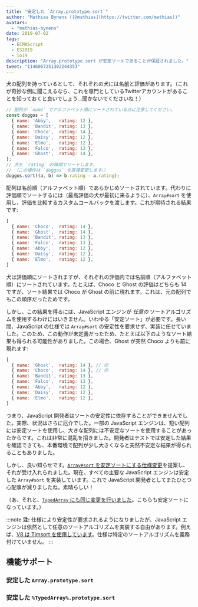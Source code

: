```yaml
---
title: "安定した `Array.prototype.sort`"
author: "Mathias Bynens ([@mathias](https://twitter.com/mathias))"
avatars: 
  - "mathias-bynens"
date: 2019-07-02
tags: 
  - ECMAScript
  - ES2019
  - io19
description: "Array.prototype.sort が安定ソートであることが保証されました。"
tweet: "1146067251302244353"
---
```

犬の配列を持っているとして、それぞれの犬には名前と評価があります。（これが奇妙な例に聞こえるなら、これを専門としているTwitterアカウントがあることを知っておくと良いでしょう…聞かないでくださいね！）

```js
// 配列が `name` でアルファベット順にソートされている点に注意してください。
const doggos = [
  { name: 'Abby',   rating: 12 },
  { name: 'Bandit', rating: 13 },
  { name: 'Choco',  rating: 14 },
  { name: 'Daisy',  rating: 12 },
  { name: 'Elmo',   rating: 12 },
  { name: 'Falco',  rating: 13 },
  { name: 'Ghost',  rating: 14 },
];
// 犬を `rating` の降順でソートします。
// （この操作は `doggos` を直接変更します。）
doggos.sort((a, b) => b.rating - a.rating);
```

<!--truncate-->
配列は名前順（アルファベット順）であらかじめソートされています。代わりに評価順でソートするには（最高評価の犬が最初に来るように）、`Array#sort` を使用し、評価を比較するカスタムコールバックを渡します。これが期待される結果です:

```js
[
  { name: 'Choco',  rating: 14 },
  { name: 'Ghost',  rating: 14 },
  { name: 'Bandit', rating: 13 },
  { name: 'Falco',  rating: 13 },
  { name: 'Abby',   rating: 12 },
  { name: 'Daisy',  rating: 12 },
  { name: 'Elmo',   rating: 12 },
]
```

犬は評価順にソートされますが、それぞれの評価内では名前順（アルファベット順）にソートされています。たとえば、Choco と Ghost の評価はどちらも 14 ですが、ソート結果では Choco が Ghost の前に現れます。これは、元の配列でもこの順序だったためです。

しかし、この結果を得るには、JavaScript エンジンが _任意の_ ソートアルゴリズムを使用するわけにはいきません。いわゆる「安定ソート」が必要です。長い間、JavaScript の仕様では `Array#sort` の安定性を要求せず、実装に任せていました。このため、この動作が未定義だったため、たとえば以下のようなソート結果も得られる可能性がありました。この場合、Ghost が突然 Choco よりも前に現れます:

```js
[
  { name: 'Ghost',  rating: 14 }, // 😢
  { name: 'Choco',  rating: 14 }, // 😢
  { name: 'Bandit', rating: 13 },
  { name: 'Falco',  rating: 13 },
  { name: 'Abby',   rating: 12 },
  { name: 'Daisy',  rating: 12 },
  { name: 'Elmo',   rating: 12 },
]
```

つまり、JavaScript 開発者はソートの安定性に依存することができませんでした。実際、状況はさらに厄介でした。一部の JavaScript エンジンは、短い配列には安定ソートを使用し、大きな配列には不安定なソートを使用することがあったからです。これは非常に混乱を招きました。開発者はテストでは安定した結果を確認できても、本番環境で配列が少し大きくなると突然不安定な結果が得られることもありました。

しかし、良い知らせです。[`Array#sort` を安定ソートにする仕様変更](https://github.com/tc39/ecma262/pull/1340)を提案し、それが受け入れられました。現在、すべての主要な JavaScript エンジンは安定した `Array#sort` を実装しています。これで JavaScript 開発者としてまたひとつ心配事が減りましたね。素晴らしい！

（あ、それと、[`TypedArray` にも同じ変更を行いました](https://github.com/tc39/ecma262/pull/1433)。こちらも安定ソートになっています。）

:::note
**注:** 仕様により安定性が要求されるようになりましたが、JavaScript エンジンは依然として任意のソートアルゴリズムを実装する自由があります。例えば、[V8 は Timsort を使用しています](/blog/array-sort#timsort)。仕様は特定のソートアルゴリズムを義務付けていません。
:::

## 機能サポート

### 安定した `Array.prototype.sort`

<feature-support chrome="70 /blog/v8-release-70#javascript-language-features"
                 firefox="yes"
                 safari="yes"
                 nodejs="12 https://twitter.com/mathias/status/1120700101637353473"
                 babel="yes https://github.com/zloirock/core-js#ecmascript-array"></feature-support>

### 安定した `%TypedArray%.prototype.sort`

<feature-support chrome="74 https://bugs.chromium.org/p/v8/issues/detail?id=8567"
                 firefox="67 https://bugzilla.mozilla.org/show_bug.cgi?id=1290554"
                 safari="yes"
                 nodejs="12 https://twitter.com/mathias/status/1120700101637353473"
                 babel="yes https://github.com/zloirock/core-js#ecmascript-typed-arrays"></feature-support>
